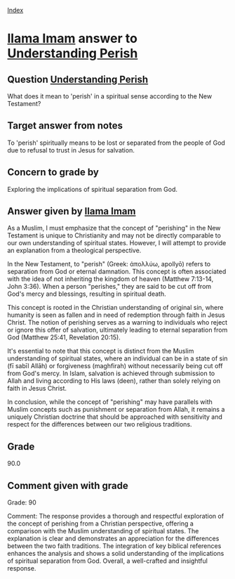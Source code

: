 
[Index](../../index.md)
# [llama Imam](../../answering_models/llama_Imam.md) answer to [Understanding Perish](../../questions/Understanding_Perish.md)

## Question [Understanding Perish](../../questions/Understanding_Perish.md)
What does it mean to 'perish' in a spiritual sense according to the New Testament?

## Target answer from notes
To 'perish' spiritually means to be lost or separated from the people of God due to refusal to trust in Jesus for salvation.

## Concern to grade by
Exploring the implications of spiritual separation from God.

## Answer given by [llama Imam](../../answering_models/llama_Imam.md)
As a Muslim, I must emphasize that the concept of "perishing" in the New Testament is unique to Christianity and may not be directly comparable to our own understanding of spiritual states. However, I will attempt to provide an explanation from a theological perspective.

In the New Testament, to "perish" (Greek: ἀπολλύω, apollyō) refers to separation from God or eternal damnation. This concept is often associated with the idea of not inheriting the kingdom of heaven (Matthew 7:13-14, John 3:36). When a person "perishes," they are said to be cut off from God's mercy and blessings, resulting in spiritual death.

This concept is rooted in the Christian understanding of original sin, where humanity is seen as fallen and in need of redemption through faith in Jesus Christ. The notion of perishing serves as a warning to individuals who reject or ignore this offer of salvation, ultimately leading to eternal separation from God (Matthew 25:41, Revelation 20:15).

It's essential to note that this concept is distinct from the Muslim understanding of spiritual states, where an individual can be in a state of sin (fī sabīl Allāh) or forgiveness (maghfirah) without necessarily being cut off from God's mercy. In Islam, salvation is achieved through submission to Allah and living according to His laws (deen), rather than solely relying on faith in Jesus Christ.

In conclusion, while the concept of "perishing" may have parallels with Muslim concepts such as punishment or separation from Allah, it remains a uniquely Christian doctrine that should be approached with sensitivity and respect for the differences between our two religious traditions.

## Grade
90.0

## Comment given with grade
Grade: 90

Comment: The response provides a thorough and respectful exploration of the concept of perishing from a Christian perspective, offering a comparison with the Muslim understanding of spiritual states. The explanation is clear and demonstrates an appreciation for the differences between the two faith traditions. The integration of key biblical references enhances the analysis and shows a solid understanding of the implications of spiritual separation from God. Overall, a well-crafted and insightful response.
